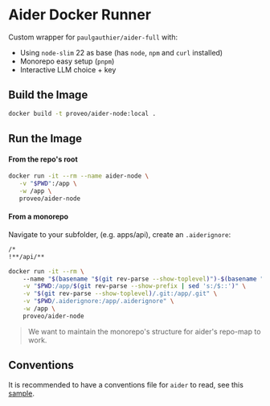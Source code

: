 # Aider Docker Runner

Custom wrapper for `paulgauthier/aider-full` with:

- Using `node-slim` 22 as base (has `node`, `npm` and `curl` installed)
- Monorepo easy setup (`pnpm`)
- Interactive LLM choice + key

## Build the Image

```bash
docker build -t proveo/aider-node:local .
```

## Run the Image

#### From the repo's root
```bash
docker run -it --rm --name aider-node \
   -v "$PWD":/app \
   -w /app \
   proveo/aider-node
```
#### From a monorepo
Navigate to your subfolder, (e.g. apps/api), create an `.aiderignore`:
```txt
/*
!**/api/**
```

```bash
docker run -it --rm \                                                                                                                                                                                                                              
    --name "$(basename "$(git rev-parse --show-toplevel)")-$(basename "$PWD")" \
    -v "$PWD:/app/$(git rev-parse --show-prefix | sed 's:/$::')" \
    -v "$(git rev-parse --show-toplevel)/.git:/app/.git" \
    -v "$PWD/.aiderignore:/app/.aiderignore" \
    -w /app \
    proveo/aider-node
```
> We want to maintain the monorepo's structure for aider's repo-map to work.

## Conventions
It is recommended to have a conventions file for `aider` to read, see this [sample](./2025CONVENTIONS.md).
